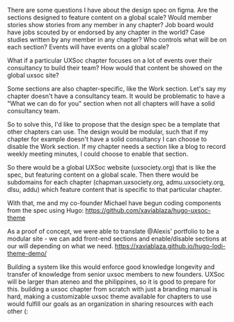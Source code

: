 There are some questions I have about the design spec on figma. Are the sections designed to feature content on a global scale? Would member stories show stories from any member in any chapter? Job board would have jobs scouted by or endorsed by any chapter in the world? Case studies written by any member in any chapter? Who controls what will be on each section? Events will have events on a global scale?

What if a particular UXSoc chapter focuses on a lot of events over their consultancy to build their team? How would that content be showed on the global uxsoc site?

Some sections are also chapter-specific, like the Work section. Let's say my chapter doesn't have a consultancy team. It would be problematic to have a "What we can do for you" section when not all chapters will have a solid consultancy team.

So to solve this, I'd like to propose that the design spec be a template that other chapters can use. The design would be modular, such that if my chapter for example doesn't have a solid consultancy I can choose to disable the Work section. If my chapter needs a section like a blog to record weekly meeting minutes, I could choose to enable that section.

So there would be a global UXSoc website (uxsociety.org) that is like the spec, but featuring content on a global scale. Then there would be subdomains for each chapter (chapman.uxsociety.org, admu.uxsociety.org, dlsu, addu) which feature content that is specific to that particular chapter.

With that, me and my co-founder Michael have begun coding components from the spec using Hugo: https://github.com/xaviablaza/hugo-uxsoc-theme

As a proof of concept, we were able to translate @Alexis' portfolio to be a modular site - we can add front-end sections and enable/disable sections at our will depending on what we need. https://xaviablaza.github.io/hugo-lodi-theme-demo/

Building a system like this would enforce good knowledge longevity and transfer of knowledge from senior uxsoc members to new founders. UXSoc will be larger than ateneo and the philippines, so it is good to prepare for this. building a uxsoc chapter from scratch with just a branding manual is hard, making a customizable uxsoc theme available for chapters to use would fulfill our goals as an organization in sharing resources with each other (:
